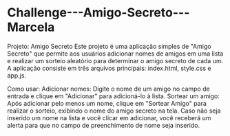 ﻿# Challenge---Amigo-Secreto---Marcela

Projeto: Amigo Secreto
Este projeto é uma aplicação simples de "Amigo Secreto" que permite aos usuários adicionar nomes de amigos em uma lista e realizar um sorteio aleatório para determinar o amigo secreto de cada um. A aplicação consiste em três arquivos principais: index.html, style.css e app.js.

Como usar:
Adicionar nomes: Digite o nome de um amigo no campo de entrada e clique em "Adicionar" para adicioná-lo à lista.
Sortear um amigo: Após adicionar pelo menos um nome, clique em "Sortear Amigo" para realizar o sorteio, exibindo o nome do amigo secreto na tela.
Caso não seja inserido um nome na lista e você clicar em adicionar, você receberá um alerta para que no campo de preenchimento de nome seja inserido. 
